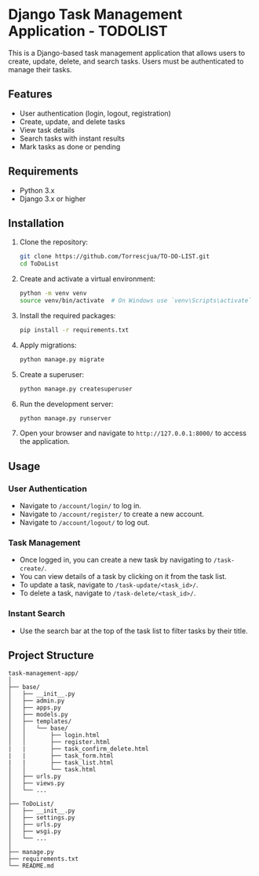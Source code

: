 # Django Task Management Application - TODOLIST

This is a Django-based task management application that allows users to create, update, delete, and search tasks. Users must be authenticated to manage their tasks.

## Features

- User authentication (login, logout, registration)
- Create, update, and delete tasks
- View task details
- Search tasks with instant results
- Mark tasks as done or pending

## Requirements

- Python 3.x
- Django 3.x or higher

## Installation

1. Clone the repository:

    ```bash
    git clone https://github.com/Torrescjua/TO-DO-LIST.git
    cd ToDoList
    ```

2. Create and activate a virtual environment:

    ```bash
    python -m venv venv
    source venv/bin/activate  # On Windows use `venv\Scripts\activate`
    ```

3. Install the required packages:

    ```bash
    pip install -r requirements.txt
    ```

4. Apply migrations:

    ```bash
    python manage.py migrate
    ```

5. Create a superuser:

    ```bash
    python manage.py createsuperuser
    ```

6. Run the development server:

    ```bash
    python manage.py runserver
    ```

7. Open your browser and navigate to `http://127.0.0.1:8000/` to access the application.

## Usage

### User Authentication

- Navigate to `/account/login/` to log in.
- Navigate to `/account/register/` to create a new account.
- Navigate to `/account/logout/` to log out.

### Task Management

- Once logged in, you can create a new task by navigating to `/task-create/`.
- You can view details of a task by clicking on it from the task list.
- To update a task, navigate to `/task-update/<task_id>/`.
- To delete a task, navigate to `/task-delete/<task_id>/`.

### Instant Search

- Use the search bar at the top of the task list to filter tasks by their title.

## Project Structure

```plaintext
task-management-app/
│
├── base/
│   ├── __init__.py
│   ├── admin.py
│   ├── apps.py
│   ├── models.py
│   ├── templates/
│   │   └── base/
│   │       ├── login.html
│   │       ├── register.html
|   |       ├── task_confirm_delete.html
|   |       ├── task_form.html
|   |       ├── task_list.html
│   │       └── task.html
│   ├── urls.py
│   ├── views.py
│   └── ...
│
├── ToDoList/
│   ├── __init__.py
│   ├── settings.py
│   ├── urls.py
│   ├── wsgi.py
│   └── ...
│
├── manage.py
├── requirements.txt
└── README.md
